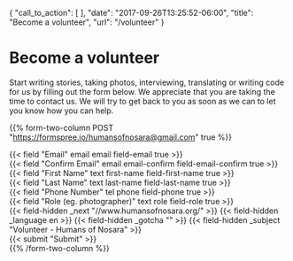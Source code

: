 {
  "call_to_action": [
  ],
  "date": "2017-09-26T13:25:52-06:00",
  "title": "Become a volunteer",
  "url": "/volunteer"
}
# Become a volunteer

Start writing stories, taking photos, interviewing, translating or writing code for us by filling out the form below. We appreciate that you are taking the time to contact us. We will try to get back to you as soon as we can to let you know how you can help.

{{% form-two-column POST "https://formspree.io/humansofnosara@gmail.com" true %}}
<div class="form-two-column__field">{{< field "Email" email email field-email true >}}</div>
<div class="form-two-column__field">{{< field "Confirm Email" email email-confirm field-email-confirm true >}}</div>
<div class="form-two-column__field">{{< field "First Name" text first-name field-first-name true >}}</div>
<div class="form-two-column__field">{{< field "Last Name" text last-name field-last-name true >}}</div>
<div class="form-two-column__field">{{< field "Phone Number" tel phone field-phone true >}}</div>
<div class="form-two-column__field">{{< field "Role (eg. photographer)" text role field-role true >}}</div>
{{< field-hidden _next "//www.humansofnosara.org/" >}}
{{< field-hidden _language en >}}
{{< field-hidden _gotcha "" >}}
{{< field-hidden _subject "Volunteer - Humans of Nosara" >}}
<div class="form-two-column__submit">{{< submit "Submit" >}}</div>
{{% /form-two-column %}}